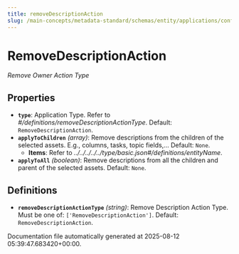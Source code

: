 ```yaml
---
title: removeDescriptionAction
slug: /main-concepts/metadata-standard/schemas/entity/applications/configuration/external/automator/removedescriptionaction
---
```


# RemoveDescriptionAction

*Remove Owner Action Type*

## Properties

- **`type`**: Application Type. Refer to *#/definitions/removeDescriptionActionType*. Default: `RemoveDescriptionAction`.
- **`applyToChildren`** *(array)*: Remove descriptions from the children of the selected assets. E.g., columns, tasks, topic fields,... Default: `None`.
  - **Items**: Refer to *../../../../../type/basic.json#/definitions/entityName*.
- **`applyToAll`** *(boolean)*: Remove descriptions from all the children and parent of the selected assets. Default: `None`.
## Definitions

- **`removeDescriptionActionType`** *(string)*: Remove Description Action Type. Must be one of: `['RemoveDescriptionAction']`. Default: `RemoveDescriptionAction`.


Documentation file automatically generated at 2025-08-12 05:39:47.683420+00:00.
